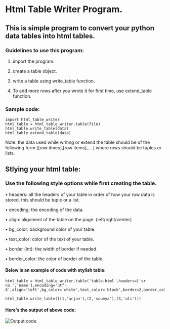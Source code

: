 # Html Table Writer Program.

## This is simple program to convert your python data tables into html tables.

### Guidelines to use this program:

1. import the program.

2. create a table object.

3. write a table using write_table function. 

4. To add more rows after you wrote it for first time, use extend_table function.

### Sample code:
    import html_table_writer
    html_table = html_table_writer.table(file)
    html_table.write_table(data)
    html_table.extend_table(data)

Note: the data used while writing or extend the table should be of the following form
[[row itmes],[row items],....] where rows should be tuples or lists.

## Stlying your html table:

### Use the following style options while first creating the table.

• headers: all the headers of your table in order of how your row data is stored. this should be tuple or a list.

• encoding: the encoding of the data.

• align: alignment of the table on the page. (left/right/center)

• bg_color: background color of your table.

• text_color: color of the text of your table.

• border (int): the width of border if needed.

• border_color: the color of border of the table.

#### Below is an example of code with stylish table:

    html_table = html_table_writer.table('table.html',headers=['sr no.','name'],encoding='utf-8',align='left',bg_color='white',text_color='black',border=2,border_color='black',)

    html_table.write_table([(1,'arjun'),(2,'soumya'),(3,'ali')])

#### Here's the output of above code:
![Output code.](https://i.ibb.co/zZzDbDS/output-demo.png)
